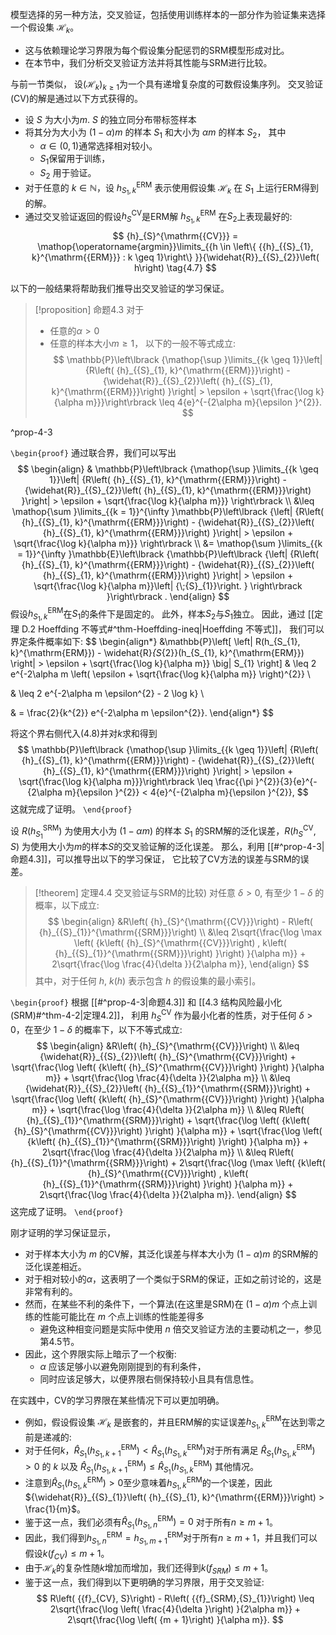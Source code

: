 模型选择的另一种方法，交叉验证，包括使用训练样本的一部分作为验证集来选择一个假设集 ${\mathcal{H}}_{k}$。
- 这与依赖理论学习界限为每个假设集分配惩罚的SRM模型形成对比。
- 在本节中，我们分析交叉验证方法并将其性能与SRM进行比较。

与前一节类似， 设${\left( {\mathcal{H}}_{k}\right) }_{k \geq 1}$为一个具有递增复杂度的可数假设集序列。
交叉验证(CV)的解是通过以下方式获得的。
- 设 $S$ 为大小为$m$. $S$ 的独立同分布带标签样本
- 将其分为大小为 $\left( {1 - \alpha }\right) m$ 的样本 ${S}_{1}$ 和大小为 ${\alpha m}$ 的样本 ${S}_{2}$， 其中
	- $\alpha \in \left( {0,1}\right)$通常选择相对较小。
	- ${S}_{1}$保留用于训练，
	- ${S}_{2}$ 用于验证。
- 对于任意的 $k \in \mathbb{N}$，设 ${h}_{{S}_{1}, k}^{\mathrm{{ERM}}}$ 表示使用假设集 ${\mathcal{H}}_{k}$ 在 ${S}_{1}$ 上运行ERM得到的解。
- 通过交叉验证返回的假设${h}_{S}^{\mathrm{{CV}}}$是ERM解 ${h}_{{S}_{1}, k}^{\mathrm{{ERM}}}$ 在${S}_{2}$上表现最好的:
$$
{h}_{S}^{\mathrm{{CV}}} = \mathop{\operatorname{argmin}}\limits_{{h \in \left\{ {{h}_{{S}_{1}, k}^{\mathrm{{ERM}}} : k \geq 1}\right\} }}{\widehat{R}}_{{S}_{2}}\left( h\right) \tag{4.7}
$$

以下的一般结果将帮助我们推导出交叉验证的学习保证。

> [!proposition] 命题4.3 
> 对于
> - 任意的$\alpha > 0$
> - 任意的样本大小$m \geq 1$，
> 以下的一般不等式成立:
> $$
> \mathbb{P}\left\lbrack {\mathop{\sup }\limits_{{k \geq 1}}\left| {R\left( {h}_{{S}_{1}, k}^{\mathrm{{ERM}}}\right) - {\widehat{R}}_{{S}_{2}}\left( {h}_{{S}_{1}, k}^{\mathrm{{ERM}}}\right) }\right| > \epsilon + \sqrt{\frac{\log k}{\alpha m}}}\right\rbrack \leq 4{e}^{-{2\alpha m}{\epsilon }^{2}}.
> $$

^prop-4-3

`\begin{proof}`
通过联合界，我们可以写出
$$
\begin{align}
& \mathbb{P}\left\lbrack {\mathop{\sup }\limits_{{k \geq 1}}\left| {R\left( {h}_{{S}_{1}, k}^{\mathrm{{ERM}}}\right) - {\widehat{R}}_{{S}_{2}}\left( {h}_{{S}_{1}, k}^{\mathrm{{ERM}}}\right) }\right| > \epsilon + \sqrt{\frac{\log k}{\alpha m}}} \right\rbrack \\
&\leq \mathop{\sum }\limits_{{k = 1}}^{\infty }\mathbb{P}\left\lbrack {\left| {R\left( {h}_{{S}_{1}, k}^{\mathrm{{ERM}}}\right) - {\widehat{R}}_{{S}_{2}}\left( {h}_{{S}_{1}, k}^{\mathrm{{ERM}}}\right) }\right| > \epsilon + \sqrt{\frac{\log k}{\alpha m}}} \right\rbrack \\
&= \mathop{\sum }\limits_{{k = 1}}^{\infty }\mathbb{E}\left\lbrack {\mathbb{P}\left\lbrack {\left| {R\left( {h}_{{S}_{1}, k}^{\mathrm{{ERM}}}\right) - {\widehat{R}}_{{S}_{2}}\left( {h}_{{S}_{1}, k}^{\mathrm{{ERM}}}\right) }\right| > \epsilon + \sqrt{\frac{\log k}{\alpha m}}\left| {\;{S}_{1}}\right. } \right\rbrack }\right\rbrack .
\end{align}
$$
假设${h}_{{S}_{1}, k}^{\mathrm{{ERM}}}$在${S}_{1}$的条件下是固定的。
此外，样本${S}_{2}$与${S}_{1}$独立。
因此，通过 [[定理 D.2 Hoeffding 不等式#^thm-Hoeffding-ineq|Hoeffding 不等式]]， 我们可以界定条件概率如下:
$$
\begin{align*}
&\mathbb{P}\left[ \left| R(h_{S_{1}, k}^{\mathrm{ERM}}) - \widehat{R}_{S_{2}}(h_{S_{1}, k}^{\mathrm{ERM}}) \right| > \epsilon + \sqrt{\frac{\log k}{\alpha m}} \big| S_{1} \right] & \leq 2 e^{-2\alpha m \left( \epsilon + \sqrt{\frac{\log k}{\alpha m}} \right)^{2}} \\

& \leq 2 e^{-2\alpha m \epsilon^{2} - 2 \log k} \\

& = \frac{2}{k^{2}} e^{-2\alpha m \epsilon^{2}}.
\end{align*}
$$

将这个界右侧代入(4.8)并对$k$求和得到
$$
\mathbb{P}\left\lbrack {\mathop{\sup }\limits_{{k \geq 1}}\left| {R\left( {h}_{{S}_{1}, k}^{\mathrm{{ERM}}}\right) - {\widehat{R}}_{{S}_{2}}\left( {h}_{{S}_{1}, k}^{\mathrm{{ERM}}}\right) }\right| > \epsilon + \sqrt{\frac{\log k}{\alpha m}}}\right\rbrack \leq \frac{{\pi }^{2}}{3}{e}^{-{2\alpha m}{\epsilon }^{2}} < 4{e}^{-{2\alpha m}{\epsilon }^{2}},
$$
这就完成了证明。
`\end{proof}`

设 $R\left( {h}_{{S}_{1}}^{\mathrm{{SRM}}}\right)$ 为使用大小为 $\left( {1 - {\alpha m}}\right)$ 的样本 ${S}_{1}$ 的SRM解的泛化误差，$R\left( {{h}_{S}^{\mathrm{{CV}}}, S}\right)$ 为使用大小为$m$的样本$S$的交叉验证解的泛化误差。
那么，利用 [[#^prop-4-3|命题4.3]]，可以推导出以下的学习保证， 它比较了CV方法的误差与SRM的误差。

> [!theorem] 定理4.4 交叉验证与SRM的比较)
> 对任意 $\delta > 0$,
> 有至少 $1 - \delta$ 的概率，以下成立:
> $$
> \begin{align}
> &R\left( {h}_{S}^{\mathrm{{CV}}}\right) - R\left( {h}_{{S}_{1}}^{\mathrm{{SRM}}}\right) \\
> &\leq 2\sqrt{\frac{\log \max \left( {k\left( {h}_{S}^{\mathrm{{CV}}}\right) , k\left( {h}_{{S}_{1}}^{\mathrm{{SRM}}}\right) }\right) }{\alpha m}} + 2\sqrt{\frac{\log \frac{4}{\delta }}{2\alpha m}},
> \end{align}
> $$
> 其中，对于任何 $h$, $k\left( h\right)$ 表示包含 $h$ 的假设集的最小索引。

`\begin{proof}`
根据 [[#^prop-4-3|命题4.3]] 和 [[4.3 结构风险最小化(SRM)#^thm-4-2|定理4.2]]， 利用 ${h}_{S}^{\mathrm{{CV}}}$ 作为最小化者的性质，对于任何 $\delta > 0$，在至少 $1 - \delta$ 的概率下，以下不等式成立:
$$
\begin{align}
&R\left( {h}_{S}^{\mathrm{{CV}}}\right) \\
&\leq {\widehat{R}}_{{S}_{2}}\left( {h}_{S}^{\mathrm{{CV}}}\right) + \sqrt{\frac{\log \left( {k\left( {h}_{S}^{\mathrm{{CV}}}\right) }\right) }{\alpha m}} + \sqrt{\frac{\log \frac{4}{\delta }}{2\alpha m}} \\
&\leq {\widehat{R}}_{{S}_{2}}\left( {h}_{{S}_{1}}^{\mathrm{{SRM}}}\right) + \sqrt{\frac{\log \left( {k\left( {h}_{S}^{\mathrm{{CV}}}\right) }\right) }{\alpha m}} + \sqrt{\frac{\log \frac{4}{\delta }}{2\alpha m}} \\
&\leq R\left( {h}_{{S}_{1}}^{\mathrm{{SRM}}}\right) + \sqrt{\frac{\log \left( {k\left( {h}_{S}^{\mathrm{{CV}}}\right) }\right) }{\alpha m}} + \sqrt{\frac{\log \left( {k\left( {h}_{{S}_{1}}^{\mathrm{{SRM}}}\right) }\right) }{\alpha m}} + 2\sqrt{\frac{\log \frac{4}{\delta }}{2\alpha m}} \\
&\leq R\left( {h}_{{S}_{1}}^{\mathrm{{SRM}}}\right) + 2\sqrt{\frac{\log (\max \left( {k\left( {h}_{S}^{\mathrm{{CV}}}\right) , k\left( {h}_{{S}_{1}}^{\mathrm{{SRM}}}\right) }\right) }{\alpha m}} + 2\sqrt{\frac{\log \frac{4}{\delta }}{2\alpha m}}.
\end{align}
$$
这完成了证明。
`\end{proof}`

刚才证明的学习保证显示，
- 对于样本大小为 $m$ 的CV解，其泛化误差与样本大小为 $\left( {1 - \alpha }\right) m$ 的SRM解的泛化误差相近。
- 对于相对较小的$\alpha$，这表明了一个类似于SRM的保证，正如之前讨论的，这是非常有利的。
- 然而，在某些不利的条件下，一个算法(在这里是SRM)在 $\left( {1 - \alpha }\right) m$ 个点上训练的性能可能比在 $m$ 个点上训练的性能差得多
	- 避免这种相变问题是实际中使用 $n$ 倍交叉验证方法的主要动机之一，参见第4.5节。
- 因此，这个界限实际上暗示了一个权衡: 
	- $\alpha$ 应该足够小以避免刚刚提到的有利条件，
	- 同时应该足够大，以便界限右侧保持较小且具有信息性。

在实践中，CV的学习界限在某些情况下可以更加明确。
- 例如，假设假设集 ${\mathcal{H}}_{k}$ 是嵌套的，并且ERM解的实证误差${h}_{{S}_{1}, k}^{\mathrm{{ERM}}}$在达到零之前是递减的:
- 对于任何$k$，${\widehat{R}}_{{S}_{1}}\left( {h}_{{S}_{1}, k + 1}^{\mathrm{{ERM}}}\right) < {\widehat{R}}_{{S}_{1}}\left( {h}_{{S}_{1}, k}^{\mathrm{{ERM}}}\right)$对于所有满足 ${\widehat{R}}_{{S}_{1}}\left( {h}_{{S}_{1}, k}^{\mathrm{{ERM}}}\right) > 0$ 的 $k$ 以及 ${\widehat{R}}_{{S}_{1}}\left( {h}_{{S}_{1}, k + 1}^{\mathrm{{ERM}}}\right) \leq {\widehat{R}}_{{S}_{1}}\left( {h}_{{S}_{1}, k}^{\mathrm{{ERM}}}\right)$ 其他情况。
- 注意到${\widehat{R}}_{{S}_{1}}\left( {h}_{{S}_{1}, k}^{\mathrm{{ERM}}}\right) > 0$至少意味着${h}_{{S}_{1}, k}^{\mathrm{{ERM}}}$的一个误差，因此${\widehat{R}}_{{S}_{1}}\left( {h}_{{S}_{1}, k}^{\mathrm{{ERM}}}\right) > \frac{1}{m}$。
- 鉴于这一点，我们必须有${\widehat{R}}_{{S}_{1}}\left( {h}_{{S}_{1}, n}^{\mathrm{{ERM}}}\right) =0$ 对于所有$n \geq m + 1$。
- 因此，我们得到${h}_{{S}_{1}, n}^{\mathrm{{ERM}}} = {h}_{{S}_{1}, m + 1}^{\mathrm{{ERM}}}$对于所有$n \geq m + 1$，并且我们可以假设$k\left( {f}_{CV}\right) \leq m + 1$。
- 由于${\mathcal{H}}_{k}$的复杂性随$k$增加而增加，我们还得到$k\left( {f}_{SRM}\right) \leq m + 1$。
- 鉴于这一点，我们得到以下更明确的学习界限，用于交叉验证:
$$
R\left( {{f}_{CV}, S}\right) - R\left( {{f}_{SRM},{S}_{1}}\right) \leq 2\sqrt{\frac{\log \left( \frac{4}{\delta }\right) }{2\alpha m}} + 2\sqrt{\frac{\log \left( {m + 1}\right) }{\alpha m}}.
$$
